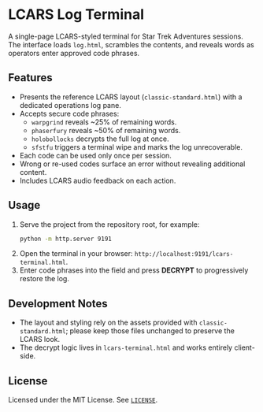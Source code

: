 # LCARS Log Terminal

A single-page LCARS-styled terminal for Star Trek Adventures sessions. The interface loads `log.html`, scrambles the contents, and reveals words as operators enter approved code phrases.

## Features

- Presents the reference LCARS layout (`classic-standard.html`) with a dedicated operations log pane.
- Accepts secure code phrases:
  - `warpgrind` reveals ~25% of remaining words.
  - `phaserfury` reveals ~50% of remaining words.
  - `holobollocks` decrypts the full log at once.
  - `sfstfu` triggers a terminal wipe and marks the log unrecoverable.
- Each code can be used only once per session.
- Wrong or re-used codes surface an error without revealing additional content.
- Includes LCARS audio feedback on each action.

## Usage

1. Serve the project from the repository root, for example:
   ```bash
   python -m http.server 9191
   ```
2. Open the terminal in your browser: `http://localhost:9191/lcars-terminal.html`.
3. Enter code phrases into the field and press **DECRYPT** to progressively restore the log.

## Development Notes

- The layout and styling rely on the assets provided with `classic-standard.html`; please keep those files unchanged to preserve the LCARS look.
- The decrypt logic lives in `lcars-terminal.html` and works entirely client-side.

## License

Licensed under the MIT License. See [`LICENSE`](LICENSE).
